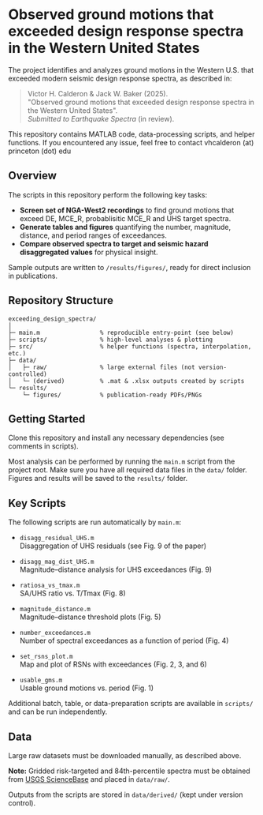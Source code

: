 <!--
SPDX-FileCopyrightText: 2025 Stanford University

SPDX-License-Identifier: MIT
-->

# Observed ground motions that exceeded design response spectra in the Western United States

The project identifies and analyzes ground motions in the Western U.S. that exceeded modern seismic design response spectra, as described in:

> Victor H. Calderon & Jack W. Baker (2025).  
> "Observed ground motions that exceeded design response spectra in the Western United States".  
> *Submitted to Earthquake Spectra* (in review).

This repository contains MATLAB code, data-processing scripts, and helper functions.
If you encountered any issue, feel free to contact vhcalderon (at) princeton (dot) edu

## Overview

The scripts in this repository perform the following key tasks:
- **Screen set of NGA-West2 recordings** to find ground motions that exceed DE, MCE_R, probablisitic MCE_R and UHS target spectra.
- **Generate tables and figures** quantifying the number, magnitude, distance, and period ranges of exceedances.
- **Compare observed spectra to target and seismic hazard disaggregated values** for physical insight.

Sample outputs are written to `/results/figures/`, ready for direct inclusion in publications.

## Repository Structure
```
exceeding_design_spectra/
│
├─ main.m                 % reproducible entry-point (see below)
├─ scripts/               % high-level analyses & plotting
├─ src/                   % helper functions (spectra, interpolation, etc.)
├─ data/
│   ├─ raw/               % large external files (not version-controlled)
│   └─ (derived)          % .mat & .xlsx outputs created by scripts
└─ results/
    └─ figures/           % publication-ready PDFs/PNGs
```
## Getting Started

Clone this repository and install any necessary dependencies (see comments in scripts).

Most analysis can be performed by running the `main.m` script from the project root. Make sure you have all required data files in the `data/` folder. Figures and results will be saved to the `results/` folder.

## Key Scripts

The following scripts are run automatically by `main.m`:

- `disagg_residual_UHS.m`  
  Disaggregation of UHS residuals (see Fig. 9 of the paper)

- `disagg_mag_dist_UHS.m`  
  Magnitude–distance analysis for UHS exceedances (Fig. 9)
  
- `ratiosa_vs_tmax.m`  
  SA/UHS ratio vs. T/Tmax (Fig. 8)

- `magnitude_distance.m`  
  Magnitude–distance threshold plots (Fig. 5)

- `number_exceedances.m`  
  Number of spectral exceedances as a function of period (Fig. 4)

- `set_rsns_plot.m`  
  Map and plot of RSNs with exceedances (Fig. 2, 3, and 6)

- `usable_gms.m`  
  Usable ground motions vs. period (Fig. 1)

Additional batch, table, or data-preparation scripts are available in `scripts/` and can be run independently.

## Data

Large raw datasets must be downloaded manually, as described above.

**Note:** Gridded risk-targeted and 84th-percentile spectra must be obtained from [USGS ScienceBase](https://doi.org/10.5066/P9I0R4O6) and placed in `data/raw/`.

Outputs from the scripts are stored in `data/derived/` (kept under version control).

